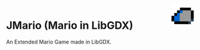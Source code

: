 <a href="https://eduapps-cdg.github.io/">
    <img src="./pics/logo.png" alt="EduApps logo" title="EduApps" align="right" height="60" />
</a>

# JMario (Mario in LibGDX)
An Extended Mario Game made in LibGDX.
